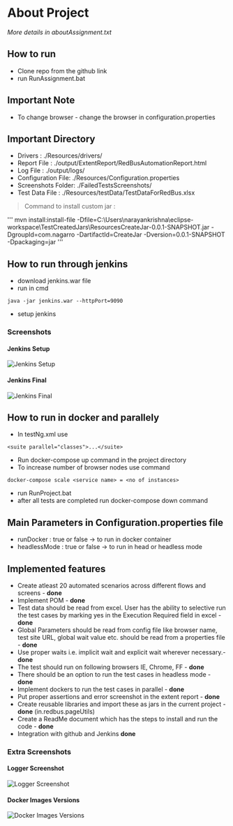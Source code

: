 # About Project
_More details in aboutAssignment.txt_

## How to run

- Clone repo from the github link
- run RunAssignment.bat

## Important Note

- To change browser - change the browser in configuration.properties

## Important Directory

- Drivers : ./Resources/drivers/
- Report File : ./output/ExtentReport/RedBusAutomationReport.html
- Log File : ./output/logs/
- Configuration File: ./Resources/Configuration.properties
- Screenshots Folder: ./FailedTestsScreenshots/
- Test Data File : ./Resources/testData/TestDataForRedBus.xlsx

> Command to install custom jar : 

'''
mvn install:install-file -Dfile=C:\Users\narayankrishna\eclipse-workspace\TestCreatedJars\ResourcesCreateJar-0.0.1-SNAPSHOT.jar -DgroupId=com.nagarro -DartifactId=CreateJar -Dversion=0.0.1-SNAPSHOT -Dpackaging=jar
'''

## How to run through jenkins

- download jenkins.war file
- run in cmd 

```
java -jar jenkins.war --httpPort=9090
```

- setup jenkins

### Screenshots

#### Jenkins Setup 

![Jenkins Setup](./ReadmeScreenshots/SettingUpJenkins.jpg)

#### Jenkins Final

![Jenkins Final](./ReadmeScreenshots/jenkins.jpg)

## How to run in docker and parallely

- In testNg.xml use 

```
<suite parallel="classes">...</suite>
```

- Run docker-compose up command in the project directory
- To increase number of browser nodes use command 

```
docker-compose scale <service name> = <no of instances>
```
- run RunProject.bat
- after all tests are completed run docker-compose down command

## Main Parameters in Configuration.properties file

- runDocker : true or false -> to run in docker container
- headlessMode : true or false -> to run in head or headless mode

## Implemented features

-	Create atleast 20 automated scenarios across different flows and screens - **done** 
-	Implement POM - **done**
-	Test data should be read from excel. User has the ability to selective run the test cases by marking yes in the Execution Required field in excel - **done**  
-	Global Parameters should be read from config file like browser name, test site URL, global wait value etc. should be read from a properties file - **done** 
-	Use proper waits i.e. implicit wait and explicit wait wherever necessary.- **done**  
-	The test should run on following browsers IE, Chrome, FF - **done** 
-	There should be an option to run the test cases in headless mode - **done** 
-	Implement dockers to run the test cases in parallel - **done** 
-	Put proper assertions and error screenshot in the extent report - **done** 
-	Create reusable libraries and import these as jars in the current project - **done** (in.redbus.pageUtils)
-	Create a ReadMe document which has the steps to install and run the code - **done**
-	Integration with github and Jenkins **done**

### Extra Screenshots

#### Logger Screenshot

![Logger Screenshot](./ReadmeScreenshots/LoggerScreenshot.png)

#### Docker Images Versions

![Docker Images Versions](./ReadmeScreenshots/NodesVersions.jpg)
